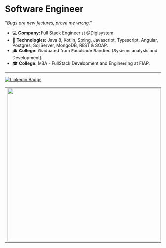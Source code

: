 # **Software Engineer**

"_Bugs are new features, prove me wrong._"




- :computer: **Company:** Full Stack Engineer at @Digisystem
- :space_invader: **Technologies:** Java 8, Kotlin, Spring, Javascript, Typescript, Angular, Postgres, Sql Server, MongoDB, REST & SOAP.
- :mortar_board: **College:** Graduated from Faculdade Bandtec (Systems analysis and Development).
- :mortar_board: **College:** MBA - FullStack Development and Engineering at FIAP.

---


[![Linkedin Badge](https://img.shields.io/badge/-LinkedIn-blue?style=flat-square&logo=Linkedin&logoColor=white&link=https://www.linkedin.com/in/gabriel-leme-71325b150/)](https://www.linkedin.com/in/gabriel-leme-71325b150/)


<center>
<table>
    <tr>
        <td><img width="495px" align="left" src="https://github-readme-stats.vercel.app/api?username=gableme&theme=buefy"/></td>
    </tr>   
</table>
</center>
